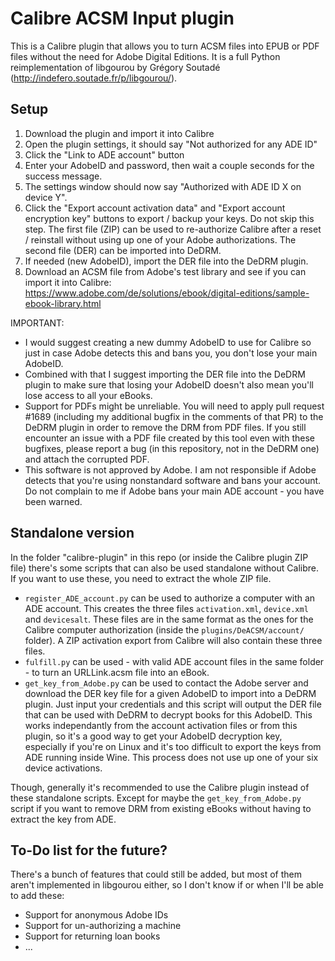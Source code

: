 # Calibre ACSM Input plugin

This is a Calibre plugin that allows you to turn ACSM files into EPUB or PDF files without the need for Adobe Digital Editions. 
It is a full Python reimplementation of libgourou by Grégory Soutadé (http://indefero.soutade.fr/p/libgourou/).

## Setup

1. Download the plugin and import it into Calibre
2. Open the plugin settings, it should say "Not authorized for any ADE ID"
3. Click the "Link to ADE account" button
4. Enter your AdobeID and password, then wait a couple seconds for the success message.
5. The settings window should now say "Authorized with ADE ID X on device Y".
6. Click the "Export account activation data" and "Export account encryption key" buttons to export / backup your keys. Do not skip this step. The first file (ZIP) can be used to re-authorize Calibre after a reset / reinstall without using up one of your Adobe authorizations. The second file (DER) can be imported into DeDRM.
7. If needed (new AdobeID), import the DER file into the DeDRM plugin.
8. Download an ACSM file from Adobe's test library and see if you can import it into Calibre: https://www.adobe.com/de/solutions/ebook/digital-editions/sample-ebook-library.html 

IMPORTANT: 

- I would suggest creating a new dummy AdobeID to use for Calibre so just in case Adobe detects this and bans you, you don't lose your main AdobeID. 
- Combined with that I suggest importing the DER file into the DeDRM plugin to make sure that losing your AdobeID doesn't also mean you'll lose access to all your eBooks. 
- Support for PDFs might be unreliable. You will need to apply pull request #1689 (including my additional bugfix in the comments of that PR) to the DeDRM plugin in order to remove the DRM from PDF files. If you still encounter an issue with a PDF file created by this tool even with these bugfixes, please report a bug (in this repository, not in the DeDRM one) and attach the corrupted PDF.
- This software is not approved by Adobe. I am not responsible if Adobe detects that you're using nonstandard software and bans your account. Do not complain to me if Adobe bans your main ADE account - you have been warned. 


## Standalone version

In the folder "calibre-plugin" in this repo (or inside the Calibre plugin ZIP file) there's some scripts that can also be used standalone without Calibre. If you want to use these, you need to extract the whole ZIP file. 

- `register_ADE_account.py` can be used to authorize a computer with an ADE account. This creates the three files `activation.xml`, `device.xml` and `devicesalt`. These files are in the same format as the ones for the Calibre computer authorization (inside the `plugins/DeACSM/account/` folder). A ZIP activation export from Calibre will also contain these three files.
- `fulfill.py` can be used - with valid ADE account files in the same folder - to turn an URLLink.acsm file into an eBook. 
- `get_key_from_Adobe.py` can be used to contact the Adobe server and download the DER key file for a given AdobeID to import into a DeDRM plugin. Just input your credentials and this script will output the DER file that can be used with DeDRM to decrypt books for this AdobeID. This works independantly from the account activation files or from this plugin, so it's a good way to get your AdobeID decryption key, especially if you're on Linux and it's too difficult to export the keys from ADE running inside Wine. This process does not use up one of your six device activations.

Though, generally it's recommended to use the Calibre plugin instead of these standalone scripts. Except for maybe the `get_key_from_Adobe.py` script if you want to remove DRM from existing eBooks without having to extract the key from ADE.

## To-Do list for the future?

There's a bunch of features that could still be added, but most of them aren't implemented in libgourou either, so I don't know if or when I'll be able to add these: 

- Support for anonymous Adobe IDs
- Support for un-authorizing a machine
- Support for returning loan books
- ...
